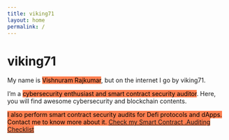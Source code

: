 ```yaml
---
title: viking71
layout: home
permalink: /
---
```


# viking71

My name is <mark style="background: #FF7F50!important">Vishnuram Rajkumar</mark>, but on the internet I go by viking71.

I’m a <mark style="background: #FF7F50!important">cybersecurity enthusiast and smart contract security auditor</mark>. Here, you will find awesome cybersecurity and blockchain contents.

<mark style="background: #FF7F50!important">I also perform smart contract security audits for Defi protocols and dApps. Contact me to know more about it. <a href="https://github.com/vishnuram1999/Smart-Contract-Auditing-Checklist">Check my Smart Contract .Auditing Checklist </a> </mark>
